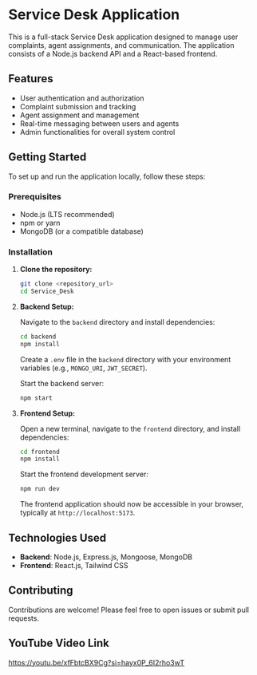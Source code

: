 # Service Desk Application

This is a full-stack Service Desk application designed to manage user complaints, agent assignments, and communication. The application consists of a Node.js backend API and a React-based frontend.

## Features

- User authentication and authorization
- Complaint submission and tracking
- Agent assignment and management
- Real-time messaging between users and agents
- Admin functionalities for overall system control

## Getting Started

To set up and run the application locally, follow these steps:

### Prerequisites

- Node.js (LTS recommended)
- npm or yarn
- MongoDB (or a compatible database)

### Installation

1.  **Clone the repository:**

    ```bash
    git clone <repository_url>
    cd Service_Desk
    ```

2.  **Backend Setup:**

    Navigate to the `backend` directory and install dependencies:

    ```bash
    cd backend
    npm install
    ```

    Create a `.env` file in the `backend` directory with your environment variables (e.g., `MONGO_URI`, `JWT_SECRET`).

    Start the backend server:

    ```bash
    npm start
    ```

3.  **Frontend Setup:**

    Open a new terminal, navigate to the `frontend` directory, and install dependencies:

    ```bash
    cd frontend
    npm install
    ```

    Start the frontend development server:

    ```bash
    npm run dev
    ```

    The frontend application should now be accessible in your browser, typically at `http://localhost:5173`.

## Technologies Used

- **Backend**: Node.js, Express.js, Mongoose, MongoDB
- **Frontend**: React.js, Tailwind CSS

## Contributing

Contributions are welcome! Please feel free to open issues or submit pull requests.

## YouTube Video Link
https://youtu.be/xfFbtcBX9Cg?si=hayx0P_6I2rho3wT
